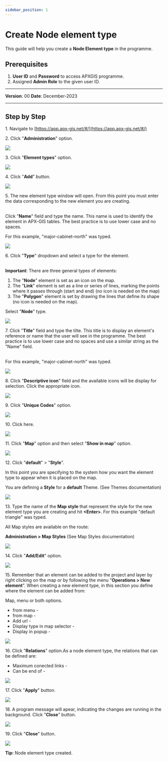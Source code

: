 ```yaml
---
sidebar_position: 1
---
```


# Create Node element type

This guide will help you create a **Node Element type** in the programme.

## **Prerequisites**
1.	**User ID** and **Password** to access APXGIS programme.
2.	Assigned **Admin Role** to the given user ID.


------------

**Version**: 00
**Date**: December-2023

------------
## **Step by Step**


1\. Navigate to [https://app.apx-gis.net/#/](https://app.apx-gis.net/#/)


2\. Click "**Administration**" option.

![](https://ajeuwbhvhr.cloudimg.io/colony-recorder.s3.amazonaws.com/files/2024-01-02/50254e2a-ac5c-4094-a114-003ad8de7c2e/ascreenshot.jpeg?tl_px=0,0&br_px=1146,640&force_format=png&width=1120.0&wat=1&wat_opacity=1&wat_gravity=northwest&wat_url=https://colony-recorder.s3.amazonaws.com/images/watermarks/14B8A6_standard.png&wat_pad=63,44)


3\. Click "**Element types**" option.

![](https://ajeuwbhvhr.cloudimg.io/colony-recorder.s3.amazonaws.com/files/2024-01-02/22d204dd-8bba-44eb-82c9-c8f630e68e75/ascreenshot.jpeg?tl_px=0,0&br_px=1376,769&force_format=png&width=1120.0&wat=1&wat_opacity=1&wat_gravity=northwest&wat_url=https://colony-recorder.s3.amazonaws.com/images/watermarks/14B8A6_standard.png&wat_pad=45,214)


4\. Click "**Add**" button.

![](https://ajeuwbhvhr.cloudimg.io/colony-recorder.s3.amazonaws.com/files/2024-01-02/08c29d66-38dd-4863-9300-0b18ba937391/ascreenshot.jpeg?tl_px=0,0&br_px=1719,887&force_format=png&width=1120.0&wat=1&wat_opacity=1&wat_gravity=northwest&wat_url=https://colony-recorder.s3.amazonaws.com/images/watermarks/14B8A6_standard.png&wat_pad=152,529)


5\. The new element type window will open. From this point you must enter the data corresponding to the new element you are creating.

\
Click "**Name**" field and type the name. This name is used to identify the element in APX-GIS tables. The best practice is to use lower case and no spaces.

For this example, "major-cabinet-north" was typed.

![](https://ajeuwbhvhr.cloudimg.io/colony-recorder.s3.amazonaws.com/files/2024-01-02/5564e27d-f5e0-49bb-91b8-026b39e5cc30/user_cropped_screenshot.jpeg?tl_px=0,0&br_px=1146,640&force_format=png&width=1120.0&wat=1&wat_opacity=1&wat_gravity=northwest&wat_url=https://colony-recorder.s3.amazonaws.com/images/watermarks/14B8A6_standard.png&wat_pad=115,22)


6\. Click "**Type**" dropdown and select a type for the element.

\
**Important**: There are three general types of elements:

1. The "**Node**" element is set as an icon on the map.
2. The "**Link**" element is set as a line or series of lines, marking the points where it passes through (start and end) (no icon is needed on the map)
3. The "**Polygon**" element is set by drawing the lines that define its shape (no icon is needed on the map).

Select "**Node**" type.

![](https://ajeuwbhvhr.cloudimg.io/colony-recorder.s3.amazonaws.com/files/2024-01-02/336a6f27-fc19-4215-b39f-f92fb5ab2677/user_cropped_screenshot.jpeg?tl_px=0,0&br_px=982,549&force_format=png&width=983&wat_scale=87&wat=1&wat_opacity=1&wat_gravity=northwest&wat_url=https://colony-recorder.s3.amazonaws.com/images/watermarks/14B8A6_standard.png&wat_pad=123,82)


7\. Click "**Title**" field and type the tilte. This title is to display an element's reference or name that the user will see in the programme. The best practice is to use lower case and no spaces and use a similar string as the "Name" field.

\
 For this example, "major-cabinet-north" was typed.

![](https://ajeuwbhvhr.cloudimg.io/colony-recorder.s3.amazonaws.com/files/2024-01-02/1c759fdd-2c1b-4355-a044-d20df2d70e24/user_cropped_screenshot.jpeg?tl_px=0,0&br_px=1719,887&force_format=png&width=1120.0&wat=1&wat_opacity=1&wat_gravity=northwest&wat_url=https://colony-recorder.s3.amazonaws.com/images/watermarks/14B8A6_standard.png&wat_pad=59,68)


8\. Click "**Descriptive icon**" field and the available icons will be display for selection. Click the appropriate icon.

![](https://ajeuwbhvhr.cloudimg.io/colony-recorder.s3.amazonaws.com/files/2024-01-02/5ebff12a-48ba-4bde-a448-44969f07c1fd/ascreenshot.jpeg?tl_px=0,0&br_px=1376,769&force_format=png&width=1120.0&wat=1&wat_opacity=1&wat_gravity=northwest&wat_url=https://colony-recorder.s3.amazonaws.com/images/watermarks/14B8A6_standard.png&wat_pad=229,212)


9\. Click "**Unique Codes**" option.

![](https://ajeuwbhvhr.cloudimg.io/colony-recorder.s3.amazonaws.com/files/2024-01-02/d170140b-cc55-4948-acf7-386b2a8164b5/user_cropped_screenshot.jpeg?tl_px=0,0&br_px=1921,887&force_format=png&width=1120.0&wat=1&wat_opacity=1&wat_gravity=northwest&wat_url=https://colony-recorder.s3.amazonaws.com/images/watermarks/14B8A6_standard.png&wat_pad=-12,126)


10\. Click here.

![](https://ajeuwbhvhr.cloudimg.io/colony-recorder.s3.amazonaws.com/files/2024-01-02/de0c35fd-aef2-4611-b5c7-3eeaff018cba/user_cropped_screenshot.jpeg?tl_px=0,0&br_px=1921,887&force_format=png&width=1120.0)


11\. Click "**Map**" option and then select "**Show in map**" option.

![](https://ajeuwbhvhr.cloudimg.io/colony-recorder.s3.amazonaws.com/files/2024-01-02/eb442af6-4a6a-41c6-a406-32d7e2f0d09d/user_cropped_screenshot.jpeg?tl_px=0,0&br_px=1921,887&force_format=png&width=1120.0)


12\. Click "**default**" &gt; "**Style**".

In this point you are specifying to the system how you want the element type to appear when it is placed on the map.

You are defining a **Style** for a **default** Theme. (See Themes documentation)

![](https://ajeuwbhvhr.cloudimg.io/colony-recorder.s3.amazonaws.com/files/2024-01-02/25595264-9d07-403d-93f5-f0c576e66771/ascreenshot.jpeg?tl_px=0,0&br_px=1719,887&force_format=png&width=1120.0&wat=1&wat_opacity=1&wat_gravity=northwest&wat_url=https://colony-recorder.s3.amazonaws.com/images/watermarks/14B8A6_standard.png&wat_pad=78,300)


13\. Type the name of the **Map style** that represent the style for the new element type you are creating and hit **&lt;Enter&gt;**. For this example "default triangle" was typed.

All Map styles are available on the route:

**Administration &gt; Map Styles** (See Map Styles documentation)

![](https://ajeuwbhvhr.cloudimg.io/colony-recorder.s3.amazonaws.com/files/2024-01-02/2fa42df0-3d39-47a1-aa9e-a5b72d957510/user_cropped_screenshot.jpeg?tl_px=0,0&br_px=1921,887&force_format=png&width=1120.0)


14\. Click "**Add/Edit**" option.

![](https://ajeuwbhvhr.cloudimg.io/colony-recorder.s3.amazonaws.com/files/2024-01-02/729cfbe3-a5c5-4f28-9869-227a156c4b79/user_cropped_screenshot.jpeg?tl_px=0,0&br_px=1921,887&force_format=png&width=1120.0&wat=1&wat_opacity=1&wat_gravity=northwest&wat_url=https://colony-recorder.s3.amazonaws.com/images/watermarks/14B8A6_standard.png&wat_pad=-9,305)


15\. Remember that an element can be added to the project and layer by right clicking on the map or by following the menu "**Operations &gt; New element**". When creating a new element type, in this section you define where the element can be added from:

Map, menu or both options.

- from menu -
- from map -
- Add url -
- Display type in map selector -
- Display in popup -

![](https://ajeuwbhvhr.cloudimg.io/colony-recorder.s3.amazonaws.com/files/2024-01-02/5186357c-3250-41d1-b08e-1e74f43a1335/screenshot.jpeg?tl_px=0,0&br_px=1921,887&force_format=png&width=1120.0)


16\. Click "**Relations**" option.As a node element type, the relations that can be defined are:

- Maximum conected links -
- Can be end of -

![](https://ajeuwbhvhr.cloudimg.io/colony-recorder.s3.amazonaws.com/files/2024-01-02/69223f91-d7df-4cb6-a5b8-6f9f4fd1fbeb/user_cropped_screenshot.jpeg?tl_px=0,0&br_px=1921,887&force_format=png&width=1120.0&wat=1&wat_opacity=1&wat_gravity=northwest&wat_url=https://colony-recorder.s3.amazonaws.com/images/watermarks/14B8A6_standard.png&wat_pad=-9,259)


17\. Click "**Apply**" button.

![](https://ajeuwbhvhr.cloudimg.io/colony-recorder.s3.amazonaws.com/files/2024-01-02/d6cbd616-08a2-4fbe-8a49-ab501085c626/user_cropped_screenshot.jpeg?tl_px=0,0&br_px=1719,887&force_format=png&width=1120.0&wat=1&wat_opacity=1&wat_gravity=northwest&wat_url=https://colony-recorder.s3.amazonaws.com/images/watermarks/14B8A6_standard.png&wat_pad=157,518)


18\. A program message will apear, indicating the changes are running in the background. Click "**Close**" button.

![](https://ajeuwbhvhr.cloudimg.io/colony-recorder.s3.amazonaws.com/files/2024-01-02/ab5e6ddf-2585-4c2c-a253-6bed9f5694df/ascreenshot.jpeg?tl_px=466,0&br_px=1843,769&force_format=png&width=1120.0&wat=1&wat_opacity=1&wat_gravity=northwest&wat_url=https://colony-recorder.s3.amazonaws.com/images/watermarks/14B8A6_standard.png&wat_pad=524,165)


19\. Click "**Close**" button.

![](https://ajeuwbhvhr.cloudimg.io/colony-recorder.s3.amazonaws.com/files/2024-01-02/4361d558-2478-4e80-b4a1-16d44ac7e9d0/ascreenshot.jpeg?tl_px=0,0&br_px=1719,887&force_format=png&width=1120.0&wat=1&wat_opacity=1&wat_gravity=northwest&wat_url=https://colony-recorder.s3.amazonaws.com/images/watermarks/14B8A6_standard.png&wat_pad=181,522)


**Tip:** Node element type created.

